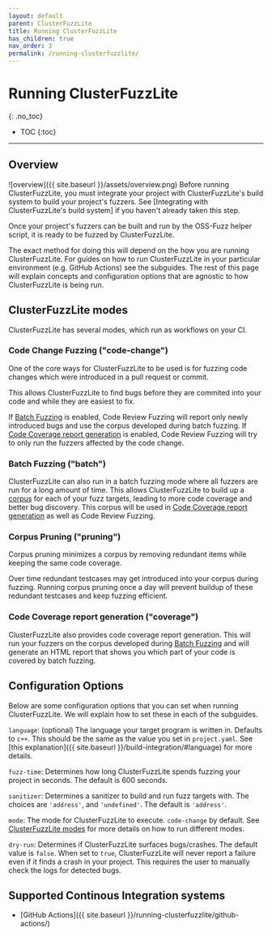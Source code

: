 ```yaml
---
layout: default
parent: ClusterFuzzLite
title: Running ClusterFuzzLite
has_children: true
nav_order: 3
permalink: /running-clusterfuzzlite/
---
```

# Running ClusterFuzzLite
{: .no_toc}

- TOC
{:toc}
---

## Overview
![overview]({{ site.baseurl }}/assets/overview.png)
Before running ClusterFuzzLite, you must integrate your project with ClusterFuzzLite's build system to build your project's fuzzers. See [Integrating with ClusterFuzzLite's build system] if you haven't already taken this step.

Once your project's fuzzers can be built and run by the OSS-Fuzz helper script,
it is ready to be fuzzed by ClusterFuzzLite.

The exact method for doing this will depend on the how you are running
ClusterFuzzLite. For guides on how to run ClusterFuzzLite in your particular
environment (e.g. GitHub Actions) see the subguides.
The rest of this page will explain concepts and configuration options that are
agnostic to how ClusterFuzzLite is being run.

## ClusterFuzzLite modes

ClusterFuzzLite has several modes, which run as workflows on your CI.

### Code Change Fuzzing ("code-change")

One of the core ways for ClusterFuzzLite to be used is for fuzzing code changes
which were introduced in a pull request or commit.

This allows ClusterFuzzLite to find bugs before they are commited into your
code and while they are easiest to fix.

If [Batch Fuzzing] is enabled, Code Review Fuzzing will report only
newly introduced bugs and use the corpus developed during batch fuzzing.
If [Code Coverage report generation] is enabled, Code Review Fuzzing will try
to only run the fuzzers affected by the code change.

### Batch Fuzzing ("batch")

ClusterFuzzLite can also run in a batch fuzzing mode where all fuzzers are run
for a long amount of time. This allows ClusterFuzzLite to build up a [corpus]
for each of your fuzz targets, leading to more code coverage and better bug
discovery. This corpus will be used in [Code Coverage report generation]
as well as Code Review Fuzzing.

[corpus]: https://github.com/google/fuzzing/blob/master/docs/glossary.md#corpus

### Corpus Pruning ("pruning")

Corpus pruning minimizes a corpus by removing redundant items while keeping the
same code coverage. 

Over time redundant testcases may get introduced into your corpus during
fuzzing. Running corpus pruning once a day will prevent buildup of these
redundant testcases and keep fuzzing efficient.

### Code Coverage report generation ("coverage")

ClusterFuzzLite also provides code coverage report generation. This will run
your fuzzers on the corpus developed during [Batch Fuzzing] and will
generate an HTML report that shows you which part of your code is covered by
batch fuzzing.

## Configuration Options

Below are some configuration options that you can set when running
ClusterFuzzLite.
We will explain how to set these in each of the subguides.

`language`: (optional) The language your target program is written in. Defaults
to `c++`. This should be the same as the value you set in `project.yaml`. See
[this explanation]({{ site.baseurl }}/build-integration/#language)
for more details.

`fuzz-time`: Determines how long ClusterFuzzLite spends fuzzing your project in
seconds. The default is 600 seconds.

`sanitizer`: Determines a sanitizer to build and run fuzz targets with. The
choices are `'address'`, and `'undefined'`. The default is `'address'`.

`mode`: The mode for ClusterFuzzLite to execute. `code-change`
by default. See [ClusterFuzzLite modes](#clusterfuzzlite-modes) for more details on
how to run different modes.

`dry-run`: Determines if ClusterFuzzLite surfaces bugs/crashes. The default
value is `false`. When set to `true`, ClusterFuzzLite will never report a
failure even if it finds a crash in your project. This requires the user to
manually check the logs for detected bugs.

## Supported Continous Integration systems

- [GitHub Actions]({{ site.baseurl }}/running-clusterfuzzlite/github-actions/)

[Batch Fuzzing]: #batch-fuzzing-batch
[Code Coverage report generation]: #code-coverage-report-generation-coverage
